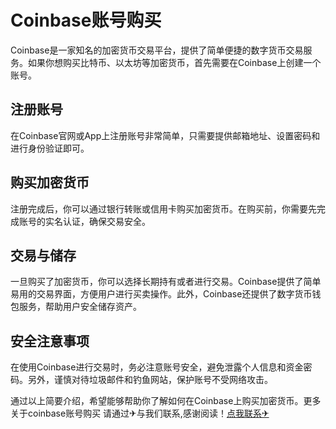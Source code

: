 # Coinbase账号购买

Coinbase是一家知名的加密货币交易平台，提供了简单便捷的数字货币交易服务。如果你想购买比特币、以太坊等加密货币，首先需要在Coinbase上创建一个账号。

## 注册账号

在Coinbase官网或App上注册账号非常简单，只需要提供邮箱地址、设置密码和进行身份验证即可。

## 购买加密货币

注册完成后，你可以通过银行转账或信用卡购买加密货币。在购买前，你需要先完成账号的实名认证，确保交易安全。

## 交易与储存

一旦购买了加密货币，你可以选择长期持有或者进行交易。Coinbase提供了简单易用的交易界面，方便用户进行买卖操作。此外，Coinbase还提供了数字货币钱包服务，帮助用户安全储存资产。

## 安全注意事项

在使用Coinbase进行交易时，务必注意账号安全，避免泄露个人信息和资金密码。另外，谨慎对待垃圾邮件和钓鱼网站，保护账号不受网络攻击。

通过以上简要介绍，希望能够帮助你了解如何在Coinbase上购买加密货币。更多关于coinbase账号购买 请通过✈与我们联系,感谢阅读！[点我联系✈](https://vip.G208.com)